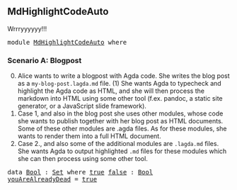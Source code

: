 ## MdHighlightCodeAuto

Wrrryyyyyy!!!

<pre class="Agda"><a id="48" class="Keyword">module</a> <a id="55" href="MdHighlightCodeAuto.html" class="Module">MdHighlightCodeAuto</a> <a id="75" class="Keyword">where</a>
</pre>
### Scenario A: Blogpost

0. Alice wants to write a blogpost with Agda code. She writes the blog post as a `my-blog-post.lagda.md` file. (1) She wants Agda to typecheck and highlight the Agda code as HTML, and she will then process the markdown into HTML using some other tool (f.ex. pandoc, a static site generator, or a JavaScript slide framework).
0. Case 1, and also in the blog post she uses other modules, whose code she wants to publish together with her blog post as HTML documents. Some of these other modules are .agda files. As for these modules, she wants to render them into a full HTML document.
0. Case 2., and also some of the additional modules are `.lagda.md` files. She wants Agda to output highlighted `.md` files for these modules which she can then process using some other tool.

<pre class="Agda"><a id="897" class="Keyword">data</a> <a id="Bool"></a><a id="902" href="MdHighlightCodeAuto.html#902" class="Datatype">Bool</a> <a id="907" class="Symbol">:</a> <a id="909" href="Agda.Primitive.html#337" class="Primitive">Set</a> <a id="913" class="Keyword">where</a> <a id="Bool.true"></a><a id="919" href="MdHighlightCodeAuto.html#919" class="InductiveConstructor">true</a> <a id="Bool.false"></a><a id="924" href="MdHighlightCodeAuto.html#924" class="InductiveConstructor">false</a> <a id="930" class="Symbol">:</a> <a id="932" href="MdHighlightCodeAuto.html#902" class="Datatype">Bool</a>
<a id="youAreAlreadyDead"></a><a id="937" href="MdHighlightCodeAuto.html#937" class="Function">youAreAlreadyDead</a> <a id="955" class="Symbol">=</a> <a id="957" href="MdHighlightCodeAuto.html#919" class="InductiveConstructor">true</a>
</pre>
